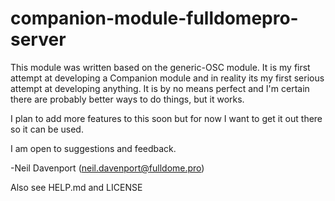 # companion-module-fulldomepro-server
This module was written based on the generic-OSC module.
It is my first attempt at developing a Companion module and in reality its my first serious attempt at developing anything. It is by no means perfect and I'm certain there are probably better ways to do things, but it works.

I plan to add more features to this soon but for now I want to get it out there so it can be used.

I am open to suggestions and feedback.

-Neil Davenport
 (neil.davenport@fulldome.pro)

Also see HELP.md and LICENSE

